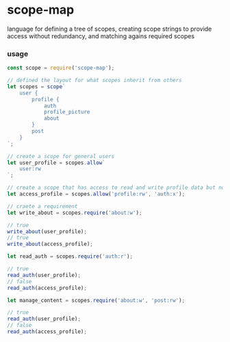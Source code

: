 
# scope-map

language for defining a tree of scopes, creating scope strings to provide access without redundancy, and matching agains required scopes

### usage

```js
const scope = require('scope-map');

// defined the layout for what scopes inherit from others
let scopes = scope`
    user {
        profile {
            auth
            profile_picture
            about
        }
        post
    }
`;

// create a scope for general users
let user_profile = scopes.allow`
    user:rw
`;

// create a scope that has access to read and write profile data but not authentication data
let access_profile = scopes.allow('profile:rw', 'auth:x');

// craete a requirement
let write_about = scopes.require('about:w');

// true
write_about(user_profile);
// true
write_about(access_profile);

let read_auth = scopes.require('auth:r');

// true
read_auth(user_profile);
// false
read_auth(access_profile);

let manage_content = scopes.require('about:w', 'post:rw');

// true
read_auth(user_profile);
// false
read_auth(access_profile);
```